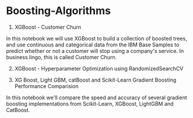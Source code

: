 # Boosting-Algorithms
1. XGBoost - Customer Churn

  In this notebook we will use XGBoost to build a collection of boosted trees, and use continuous and categorical data from the IBM Base Samples to predict whether or not a customer will stop using a company's service. In business lingo, this is called Customer Churn.

2. XGBoost - Hyperparameter Optimization using RandomizedSearchCV

3. XG Boost, Light GBM, catBoost and Scikit-Learn Gradient Boosting Performance Comparision
  
  In this notebook we'll compare the speed and accuracy of several gradient boosting implementations from Scikit-Learn, XGBoost, LightGBM and CatBoost.
